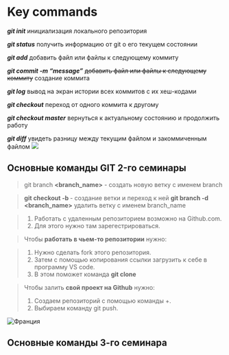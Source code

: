 # Key commands

***git init*** инициализация локального репозитория

*__git status__* получить информацию от git о его текущем состоянии

_**git add**_ добавить файл или файлы к следующему коммиту

***git commit -m “message”*** ~~добавить файл или файлы к следующему коммиту~~ создание коммита 

_**git log**_ вывод на экран истории всех коммитов с их хеш-кодами

***git checkout*** переход от одного коммита к другому

*__git checkout master__* вернуться к актуальному состоянию и продолжить работу

***git diff*** увидеть разницу между текущим файлом и закоммиченным файлом
![](https://img.kanal-o.ru/img/2020-06-08/fmt_81_24_shutterstock_360113384.jpg)

## Основные команды GIT 2-го семинары

> git branch **<branch_name>** - создать новую ветку с именем branch

> **git checkout -b <branch name>** - создание ветки и переход к ней 
> **git branch -d <branch_name>** удалить ветку с именем branch_name

> 1. Работать с удаленным репозиторием возможно на Github.com.
> 2. Для этого нужно там зарегестрироваться.



> Чтобы **работать в чьем-то репозитории** нужно:

> 1. Нужно сделать fork этого репозитория.
> 2. Затем с помощью копирования ссылки загрузить к себе в программу VS code.
> 3. В этом поможет команда **git clone**






> Чтобы залить **свой проект на Github** нужно:
> 1. Создаем репозиторий с помощью команды +.
> 2. Выбираем команду git push.

![Франция](https://media.istockphoto.com/id/1248448159/photo/villefranche-sur-mer-village-in-france.jpg?s=612x612&w=0&k=20&c=sGQxaH_1v9lgHy9Cq5RMAx3WPPyI1sL84paxr0f3UoI=)

## Основные команды 3-го семинара